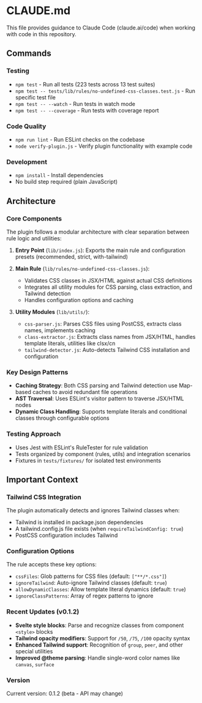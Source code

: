 # CLAUDE.md

This file provides guidance to Claude Code (claude.ai/code) when working with code in this repository.

## Commands

### Testing
- `npm test` - Run all tests (223 tests across 13 test suites)
- `npm test -- tests/lib/rules/no-undefined-css-classes.test.js` - Run specific test file
- `npm test -- --watch` - Run tests in watch mode
- `npm test -- --coverage` - Run tests with coverage report

### Code Quality
- `npm run lint` - Run ESLint checks on the codebase
- `node verify-plugin.js` - Verify plugin functionality with example code

### Development
- `npm install` - Install dependencies
- No build step required (plain JavaScript)

## Architecture

### Core Components
The plugin follows a modular architecture with clear separation between rule logic and utilities:

1. **Entry Point** (`lib/index.js`): Exports the main rule and configuration presets (recommended, strict, with-tailwind)

2. **Main Rule** (`lib/rules/no-undefined-css-classes.js`): 
   - Validates CSS classes in JSX/HTML against actual CSS definitions
   - Integrates all utility modules for CSS parsing, class extraction, and Tailwind detection
   - Handles configuration options and caching

3. **Utility Modules** (`lib/utils/`):
   - `css-parser.js`: Parses CSS files using PostCSS, extracts class names, implements caching
   - `class-extractor.js`: Extracts class names from JSX/HTML, handles template literals, utilities like clsx/cn
   - `tailwind-detector.js`: Auto-detects Tailwind CSS installation and configuration

### Key Design Patterns
- **Caching Strategy**: Both CSS parsing and Tailwind detection use Map-based caches to avoid redundant file operations
- **AST Traversal**: Uses ESLint's visitor pattern to traverse JSX/HTML nodes
- **Dynamic Class Handling**: Supports template literals and conditional classes through configurable options

### Testing Approach
- Uses Jest with ESLint's RuleTester for rule validation
- Tests organized by component (rules, utils) and integration scenarios
- Fixtures in `tests/fixtures/` for isolated test environments

## Important Context

### Tailwind CSS Integration
The plugin automatically detects and ignores Tailwind classes when:
- Tailwind is installed in package.json dependencies
- A tailwind.config.js file exists (when `requireTailwindConfig: true`)
- PostCSS configuration includes Tailwind

### Configuration Options
The rule accepts these key options:
- `cssFiles`: Glob patterns for CSS files (default: `["**/*.css"]`)
- `ignoreTailwind`: Auto-ignore Tailwind classes (default: `true`)
- `allowDynamicClasses`: Allow template literal dynamics (default: `true`)
- `ignoreClassPatterns`: Array of regex patterns to ignore

### Recent Updates (v0.1.2)
- **Svelte style blocks**: Parse and recognize classes from component `<style>` blocks
- **Tailwind opacity modifiers**: Support for `/50`, `/75`, `/100` opacity syntax
- **Enhanced Tailwind support**: Recognition of `group`, `peer`, and other special utilities
- **Improved @theme parsing**: Handle single-word color names like `canvas`, `surface`

### Version
Current version: 0.1.2 (beta - API may change)